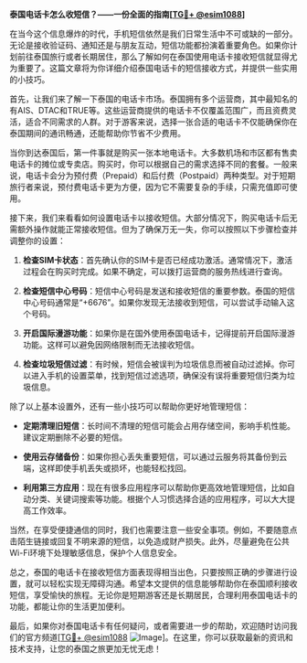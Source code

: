 **泰国电话卡怎么收短信？——一份全面的指南[[TG💪+ @esim1088](https://t.me/s/esim1088)]**

在当今这个信息爆炸的时代，手机短信依然是我们日常生活中不可或缺的一部分。无论是接收验证码、通知还是与朋友互动，短信功能都扮演着重要角色。如果你计划前往泰国旅行或者长期居住，那么了解如何在泰国使用电话卡接收短信就显得尤为重要了。这篇文章将为你详细介绍泰国电话卡的短信接收方式，并提供一些实用的小技巧。

首先，让我们来了解一下泰国的电话卡市场。泰国拥有多个运营商，其中最知名的有AIS、DTAC和TRUE等。这些运营商提供的电话卡不仅覆盖范围广，而且资费灵活，适合不同需求的人群。对于游客来说，选择一张合适的电话卡不仅能确保你在泰国期间的通讯畅通，还能帮助你节省不少费用。

当你到达泰国后，第一件事就是购买一张本地电话卡。大多数机场和市区都有售卖电话卡的摊位或专卖店。购买时，你可以根据自己的需求选择不同的套餐。一般来说，电话卡会分为预付费（Prepaid）和后付费（Postpaid）两种类型。对于短期旅行者来说，预付费电话卡更为方便，因为它不需要复杂的手续，只需充值即可使用。

接下来，我们来看看如何设置电话卡以接收短信。大部分情况下，购买电话卡后无需额外操作就能正常接收短信。但为了确保万无一失，你可以按照以下步骤检查并调整你的设置：

1. **检查SIM卡状态**：首先确认你的SIM卡是否已经成功激活。通常情况下，激活过程会在购买时完成。如果不确定，可以拨打运营商的服务热线进行查询。
   
2. **检查短信中心号码**：短信中心号码是发送和接收短信的重要参数。泰国的短信中心号码通常是“+6676”。如果你发现无法接收到短信，可以尝试手动输入这个号码。

3. **开启国际漫游功能**：如果你是在国外使用泰国电话卡，记得提前开启国际漫游功能。这样可以避免因网络限制而无法接收短信。

4. **检查垃圾短信过滤**：有时候，短信会被误判为垃圾信息而被自动过滤掉。你可以进入手机的设置菜单，找到短信过滤选项，确保没有误将重要短信归类为垃圾信息。

除了以上基本设置外，还有一些小技巧可以帮助你更好地管理短信：

- **定期清理旧短信**：长时间不清理的短信可能会占用存储空间，影响手机性能。建议定期删除不必要的短信。
  
- **使用云存储备份**：如果你担心丢失重要短信，可以通过云服务将其备份到云端，这样即使手机丢失或损坏，也能轻松找回。

- **利用第三方应用**：现在有很多应用程序可以帮助你更高效地管理短信，比如自动分类、关键词搜索等功能。根据个人习惯选择合适的应用程序，可以大大提高工作效率。

当然，在享受便捷通信的同时，我们也需要注意一些安全事项。例如，不要随意点击陌生链接或回复不明来源的短信，以免造成财产损失。此外，尽量避免在公共Wi-Fi环境下处理敏感信息，保护个人信息安全。

总之，泰国的电话卡在接收短信方面表现得相当出色，只要按照正确的步骤进行设置，就可以轻松实现无障碍沟通。希望本文提供的信息能够帮助你在泰国顺利接收短信，享受愉快的旅程。无论你是短期游客还是长期居民，合理利用泰国电话卡的功能，都能让你的生活更加便利。

最后，如果你对泰国电话卡有任何疑问，或者需要进一步的帮助，欢迎随时访问我们的官方频道[[TG💪+ @esim1088](https://t.me/s/esim1088) ![Image](https://i.postimg.cc/4NQfJmqS/Snipaste-2025-05-13-00-14-12.png)]。在这里，你可以获取最新的资讯和技术支持，让您的泰国之旅更加无忧无虑！